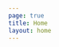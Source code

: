 ```yaml
---
page: true
title: Home
layout: home
---
```


<script setup>
import Home from './Home.vue'
</script>

<Home />
